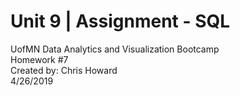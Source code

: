 # Unit 9 | Assignment - SQL

UofMN Data Analytics and Visualization Bootcamp </br>
Homework #7 </br>
Created by: Chris Howard </br>
4/26/2019 </br>


